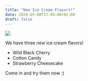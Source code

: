 ```yaml
---
title: "New Ice Cream Flavors!"
date: 2024-05-08T17:45:06+02:00
draft: false
---
```


<img src="/posts/2024-05-09-new-ice-cream-flavors/new-icecream.JPG" />

We have three new ice cream flavors!

- Wild Black Cherry
- Cotton Candy
- Strawberry Cheesecake

Come in and try them now :)

